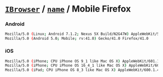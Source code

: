 # [`IBrowser`](/api/main/get-browser.md) / [`name`](../name.md) / Mobile Firefox

### Android

```sh
Mozilla/5.0 (Linux; Android 7.1.2; Nexus 5X Build/N2G47W) AppleWebKit/537.36 (KHTML, like Gecko) FxiOS/7.5b3349 Mobile/14F89 Safari/603.2.4
Mozilla/5.0 (Android 5.0; Mobile; rv:41.0) Gecko/41.0 Firefox/41.0
```

### iOS

```sh
Mozilla/5.0 (iPhone; CPU iPhone OS 9_1 like Mac OS X) AppleWebKit/601.1.46 (KHTML, like Gecko) FxiOS/1.1 Mobile/13B143 Safari/601.1.46
Mozilla/5.0 (iPhone; CPU iPhone OS 16_4_1 like Mac OS X) AppleWebKit/605.1.15 (KHTML, like Gecko) FxiOS/112.0 Mobile/15E148 Safari/605.1.15
Mozilla/5.0 (iPad; CPU iPhone OS 8_3 like Mac OS X) AppleWebKit/600.1.4 (KHTML, like Gecko) FxiOS/1.0 Mobile/12F69 Safari/600.1.4
```